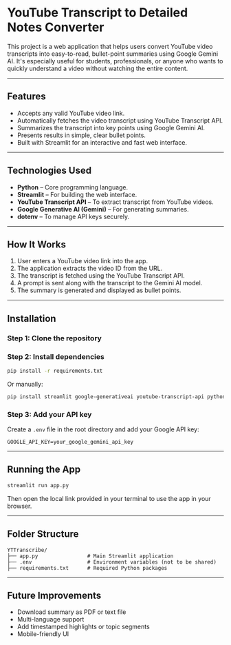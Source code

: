 # YouTube Transcript to Detailed Notes Converter

This project is a web application that helps users convert YouTube video transcripts into easy-to-read, bullet-point summaries using Google Gemini AI. It's especially useful for students, professionals, or anyone who wants to quickly understand a video without watching the entire content.

---

## Features

- Accepts any valid YouTube video link.
- Automatically fetches the video transcript using YouTube Transcript API.
- Summarizes the transcript into key points using Google Gemini AI.
- Presents results in simple, clear bullet points.
- Built with Streamlit for an interactive and fast web interface.

---

## Technologies Used

- **Python** – Core programming language.
- **Streamlit** – For building the web interface.
- **YouTube Transcript API** – To extract transcript from YouTube videos.
- **Google Generative AI (Gemini)** – For generating summaries.
- **dotenv** – To manage API keys securely.

---

## How It Works

1. User enters a YouTube video link into the app.
2. The application extracts the video ID from the URL.
3. The transcript is fetched using the YouTube Transcript API.
4. A prompt is sent along with the transcript to the Gemini AI model.
5. The summary is generated and displayed as bullet points.

---

## Installation

### Step 1: Clone the repository

### Step 2: Install dependencies
```bash
pip install -r requirements.txt
```

Or manually:
```bash
pip install streamlit google-generativeai youtube-transcript-api python-dotenv
```

### Step 3: Add your API key
Create a `.env` file in the root directory and add your Google API key:
```
GOOGLE_API_KEY=your_google_gemini_api_key
```

---

## Running the App

```bash
streamlit run app.py
```

Then open the local link provided in your terminal to use the app in your browser.

---

## Folder Structure

```
YTTranscribe/
├── app.py                # Main Streamlit application
├── .env                  # Environment variables (not to be shared)
├── requirements.txt      # Required Python packages
```

---

## Future Improvements

- Download summary as PDF or text file
- Multi-language support
- Add timestamped highlights or topic segments
- Mobile-friendly UI
